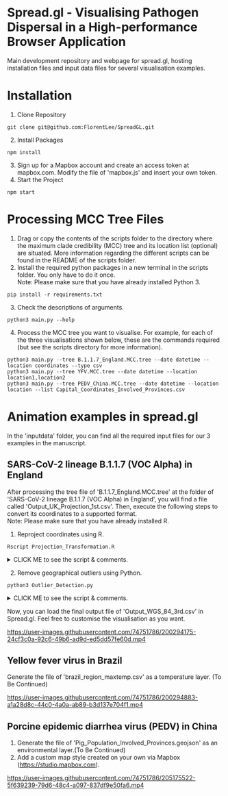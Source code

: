 # Spread.gl - Visualising Pathogen Dispersal in a High-performance Browser Application
Main development repository and webpage for spread.gl, hosting installation files and input data files for several visualisation examples.

# Installation
1. Clone Repository
```
git clone git@github.com:FlorentLee/SpreadGL.git
```
2. Install Packages
```
npm install
```
3. Sign up for a Mapbox account and create an access token at mapbox.com. Modify the file of 'mapbox.js' and insert your own token.
4. Start the Project
```
npm start
```

# Processing MCC Tree Files
1. Drag or copy the contents of the scripts folder to the directory where the maximum clade credibility (MCC) tree and its location list (optional) are situated. More information regarding the different scripts can be found in the README of the scripts folder.
2. Install the required python packages in a new terminal in the scripts folder. You only have to do it once.  
   Note: Please make sure that you have already installed Python 3. 
```
pip install -r requirements.txt
```
3. Check the descriptions of arguments.
```
python3 main.py --help
```
4. Process the MCC tree you want to visualise. For example, for each of the three visualisations shown below, these are the commands required (but see the scripts directory for more information).
```
python3 main.py --tree B.1.1.7_England.MCC.tree --date datetime --location coordinates --type csv
python3 main.py --tree YFV.MCC.tree --date datetime --location location1,location2
python3 main.py --tree PEDV_China.MCC.tree --date datetime --location location --list Capital_Coordinates_Involved_Provinces.csv
```

# Animation examples in spread.gl
In the 'inputdata' folder, you can find all the required input files for our 3 examples in the manuscript.

## SARS-CoV-2 lineage B.1.1.7 (VOC Alpha) in England
After processing the tree file of 'B.1.1.7_England.MCC.tree' at the folder of 'SARS-CoV-2 lineage B.1.1.7 (VOC Alpha) in England', you will find a file called 'Output_UK_Projection_1st.csv'. Then, execute the following steps to convert its coordinates to a supported format.  
Note: Please make sure that you have already installed R.

1. Reproject coordinates using R.
```
Rscript Projection_Transformation.R
```
<details>
<summary>CLICK ME to see the script & comments.</summary>

```
# Install the packages of sp & rgdal to deal with spatial data in R.
library(sp)
library(rgdal)
    
# Load data from the CSV file into a DataFrame.
input <- read.csv("Output_UK_Projection_1st.csv", header=TRUE, stringsAsFactors=FALSE)
         
# Create two data frames for the coordinates of the starting & ending points.
coords_uk_start = data.frame(start_lon=input[, c("start_longitude")], start_lat=input[, c("start_latitude")])
coords_uk_end = data.frame(end_lon=input[, c("end_longitude")], end_lat=input[, c("end_latitude")])
         
# Set spatial coordinates to create a Spatial object.
coordinates(coords_uk_start) = c("start_lon", "start_lat")
coordinates(coords_uk_end) = c("end_lon", "end_lat")
         
# Assign a particular CRS to spatial data by referring to its EPSG code.
uk_projection = CRS("+init=epsg:27700")
proj4string(coords_uk_start) = uk_projection
proj4string(coords_uk_end) = uk_projection
         
# Transform from one CRS (British National Grid) to another (WGS84).
wgs84 = CRS("+init=epsg:4326")
coords_wgs84_start = spTransform(coords_uk_start, wgs84)
coords_wgs84_end = spTransform(coords_uk_end, wgs84)
         
# Get the results and combine them.
coords_wgs84_start = coords_wgs84_start@coords
coords_wgs84_end = coords_wgs84_end@coords
coords_wgs84_start_end <-cbind(coords_wgs84_start, coords_wgs84_end)
output <-cbind(input, coords_wgs84_start_end)
                      
# Export the output as a CSV file using the name of 'Output_Converted_2nd.csv'.
write.csv(output,"Output_Converted_2nd.csv", row.names = FALSE)
```
</details>

2. Remove geographical outliers using Python.
```
python3 Outlier_Detection.py
```
<details>
<summary>CLICK ME to see the script & comments.</summary>

```
import pandas as pd

# Load data from the CSV file to a DataFrame.
file1 = open("Output_Converted_2nd.csv")
df1 = pd.read_csv(file1, delimiter=",")
arr1 = []
arr2 = []
# Record the latitude values of the starting & ending points.
for i in range(len(df1)):
    arr1.append(df1.loc[i, "start_latitude"])
    arr2.append(df1.loc[i, "end_latitude"])

# Load metadata to a DataFrame.
file2 = open("metadata_for_check.csv")
df2 = pd.read_csv(file2, delimiter=",")
arr3 = []
arr4 = []
# Only keep the records without any information about UTLA (English Upper Tier Local Authorities).
for i in range(len(df2)):
    if pd.isnull(df2.loc[i, "startUTLA"]):
        arr3.append(df2.loc[i, "startLat"])
    if pd.isnull(df2.loc[i, "endUTLA"]):
        arr4.append(df2.loc[i, "endLat"])

# Make the comparison. Once the starting or ending points have no information regarding UTLA, the record of that branch will be dropped.
for i in range(len(arr1)):
    if arr1[i] in arr3 or arr2[i] in arr4:
        df1.drop(i, inplace=True)

# Clean the result and export the output as a CSV file using the name of 'Output_WGS_84_3rd.csv'.
df1 = df1.drop(columns=['id', 'start_latitude', 'start_longitude', 'end_latitude', 'end_longitude'])
df1.to_csv("Output_WGS_84_3rd.csv", sep=",", index=False)
```
</details>

Now, you can load the final output file of 'Output_WGS_84_3rd.csv' in Spread.gl. Feel free to customise the visualisation as you want.

https://user-images.githubusercontent.com/74751786/200294175-24cf3c0a-92c6-49b6-ad9d-ed5dd57fe60d.mp4

## Yellow fever virus in Brazil
Generate the file of 'brazil_region_maxtemp.csv' as a temperature layer. (To Be Continued)

https://user-images.githubusercontent.com/74751786/200294883-a1a28d8c-44c0-4a0a-ab89-b3d137e704f1.mp4

## Porcine epidemic diarrhea virus (PEDV) in China
1. Generate the file of 'Pig_Population_Involved_Provinces.geojson' as an environmental layer.(To Be Continued)
2. Add a custom map style created on your own via Mapbox (https://studio.mapbox.com).

https://user-images.githubusercontent.com/74751786/205175522-5f639239-79d6-48c4-a097-837df9e50fa6.mp4
